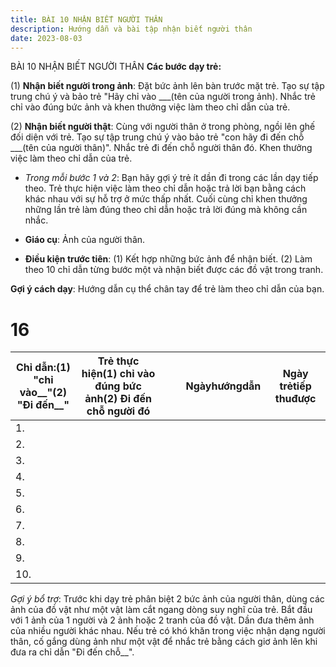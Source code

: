 ```yaml
---
title: BÀI 10 NHẬN BIẾT NGƯỜI THÂN
description: Hướng dẫn và bài tập nhận biết người thân
date: 2023-08-03
---
```

BÀI 10 NHẬN BIẾT NGƯỜI THÂN
**Các bước dạy trẻ:**

(1) **Nhận biết người trong ảnh**: Đặt bức ảnh lên bàn trước mặt trẻ. Tạo sự tập trung chú ý và bảo trẻ "Hãy chỉ vào ___(tên của người trong ảnh). Nhắc trẻ chỉ vào đúng bức ảnh và khen thưởng việc làm theo chỉ dẫn của trẻ.

(2) **Nhận biết người thật**: Cùng với người thân ở trong phòng, ngồi lên ghế đối diện với trẻ. Tạo sự tập trung chú ý vào bảo trẻ "con hãy đi đến chỗ ___(tên của người thân)". Nhắc trẻ đi đến chỗ người thân đó. Khen thưởng việc làm theo chỉ dẫn của trẻ.

* *Trong mỗi bước 1 và 2*: Bạn hãy gợi ý trẻ ít dần đi trong các lần dạy tiếp theo. Trẻ thực hiện việc làm theo chỉ dẫn hoặc trả lời bạn bằng cách khác nhau với sự hỗ trợ ở mức thấp nhất. Cuối cùng chỉ khen thưởng những lần trẻ làm đúng theo chỉ dẫn hoặc trả lời đúng mà không cần nhắc.

* **Giáo cụ**: Ảnh của người thân.

* **Điều kiện trước tiên**: 
(1) Kết hợp những bức ảnh để nhận biết.
(2) Làm theo 10 chỉ dẫn từng bước một và nhận biết được các đồ vật trong tranh.

**Gợi ý cách dạy**: Hướng dẫn cụ thể chân tay để trẻ làm theo chỉ dẫn của bạn.
# 16

| Chỉ dẫn:(1) "chỉ vào__"(2) "Đi đến__" | Trẻ thực hiện(1) chỉ vào đúng bức ảnh(2) Đi đến chỗ người đó |  |  | Ngàyhướngdẫn | Ngày trẻtiếp thuđược |
|---|---|---|---|---|---|
| 1. |  |  |  |  |  |
| 2. |  |  |  |  |  |
| 3. |  |  |  |  |  |
| 4. |  |  |  |  |  |
| 5. |  |  |  |  |  |
| 6. |  |  |  |  |  |
| 7. |  |  |  |  |  |
| 8. |  |  |  |  |  |
| 9. |  |  |  |  |  |
| 10. |  |  |  |  |  |

*Gợi ý bổ trợ*: Trước khi dạy trẻ phân biệt 2 bức ảnh của người thân, dùng các ảnh của đồ vật như một vật làm cắt ngang dòng suy nghĩ của trẻ. Bắt đầu với 1 ảnh của 1 người và 2 ảnh hoặc 2 tranh của đồ vật. Dần đưa thêm ảnh của nhiều người khác nhau. Nếu trẻ có khó khăn trong việc nhận dạng người thân, cố gắng dùng ảnh như một vật để nhắc trẻ bằng cách giơ ảnh lên khi đưa ra chỉ dẫn "Đi đến chỗ__".
